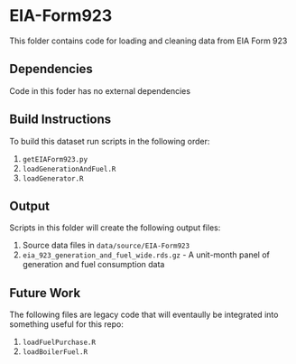 # EIA-Form923

This folder contains code for loading and cleaning data from EIA Form 923

## Dependencies

Code in this foder has no external dependencies

## Build Instructions

To build this dataset run scripts in the following order:

1. `getEIAForm923.py`
2. `loadGenerationAndFuel.R`
3. `loadGenerator.R`

## Output

Scripts in this folder will create the following output files:

1. Source data files in `data/source/EIA-Form923`
2. `eia_923_generation_and_fuel_wide.rds.gz` - A unit-month panel of generation and fuel consumption data

## Future Work
The following files are legacy code that will eventaully be integrated into something useful for this repo:

1. `loadFuelPurchase.R`
2. `loadBoilerFuel.R`
